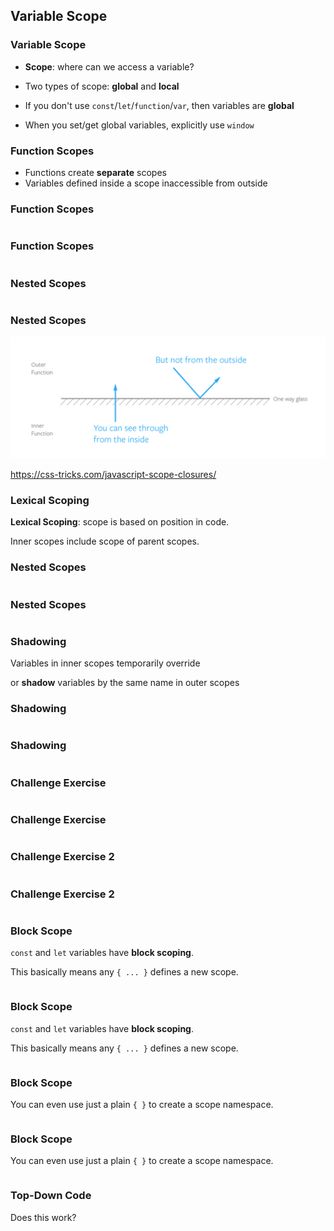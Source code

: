 ## Variable Scope

### Variable Scope

  - **Scope**: where can we access a variable?

  - Two types of scope: **global** and **local**

  - If you don't use `const`/`let`/`function`/`var`, then variables are **global**
  
  - When you set/get global variables, explicitly use `window`

### Function Scopes

* Functions create **separate** scopes
* Variables defined inside a scope inaccessible from outside

### Function Scopes

~~~ {.javascript insert="../../../src/examples/js/scopes.js" token="function-scopes"}
~~~

### Function Scopes

~~~ {.javascript insert="../../../src/examples/js/scopes.js" token="function-scopes-answer"}
~~~

### Nested Scopes

~~~ {.javascript insert="../../../src/examples/js/scopes.js" token="nested-example"}
~~~

### Nested Scopes

![](images/one-way-glass.png)

https://css-tricks.com/javascript-scope-closures/

### Lexical Scoping

**Lexical Scoping**: scope is based on position in code. 

Inner scopes include scope of parent scopes.

### Nested Scopes

~~~ {.javascript insert="../../../src/examples/js/scopes.js" token="nested-example"}
~~~

### Nested Scopes

~~~ {.javascript insert="../../../src/examples/js/scopes.js" token="nested-answer"}
~~~

### Shadowing

Variables in inner scopes temporarily override

or **shadow** variables by the same name in outer scopes

### Shadowing

~~~ {.javascript insert="../../../src/examples/js/scopes.js" token="shadowing"}
~~~

### Shadowing

~~~ {.javascript insert="../../../src/examples/js/scopes.js" token="shadowing-answer"}
~~~

### Challenge Exercise

~~~ {.javascript insert="../../../src/examples/js/scopes.js" token="scope-challenge"}
~~~

### Challenge Exercise

~~~ {.javascript insert="../../../src/examples/js/scopes.js" token="scope-challenge-answer"}
~~~

### Challenge Exercise 2

~~~ {.javascript insert="../../../src/examples/js/scopes.js" token="scope-challenge-2"}
~~~

### Challenge Exercise 2

~~~ {.javascript insert="../../../src/examples/js/scopes.js" token="scope-challenge-2-answer"}
~~~

### Block Scope

`const` and `let` variables have **block scoping**.

This basically means any `{ ... }` defines a new scope.

~~~ {.javascript insert="../../../src/examples/js/scopes.js" token="block-scope"}
~~~

### Block Scope

`const` and `let` variables have **block scoping**.

This basically means any `{ ... }` defines a new scope.

~~~ {.javascript insert="../../../src/examples/js/scopes.js" token="block-scope-answer"}
~~~

### Block Scope

You can even use just a plain `{ }` to create a scope namespace.

~~~ {.javascript insert="../../../src/examples/js/scopes.js" token="block-scope-2"}
~~~

### Block Scope

You can even use just a plain `{ }` to create a scope namespace.

~~~ {.javascript insert="../../../src/examples/js/scopes.js" token="block-scope-2-answer"}
~~~

### Top-Down Code

Does this work?

~~~ {.javascript insert="../../../src/examples/js/scopes.js" token="top-down"}
~~~
